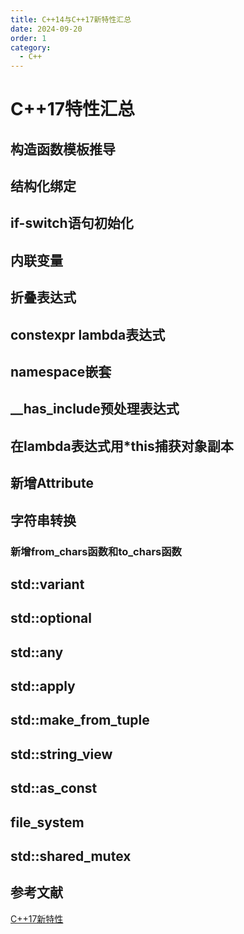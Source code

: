 ```yaml
---
title: C++14与C++17新特性汇总
date: 2024-09-20
order: 1
category:
  - C++
---
```


# C++17特性汇总

## 构造函数模板推导

## 结构化绑定

## if-switch语句初始化

## 内联变量

## 折叠表达式

## constexpr lambda表达式

## namespace嵌套

## __has_include预处理表达式

## 在lambda表达式用*this捕获对象副本

## 新增Attribute

## 字符串转换

### 新增from_chars函数和to_chars函数

## std::variant

## std::optional

## std::any

## std::apply

## std::make_from_tuple

## std::string_view

## std::as_const

## file_system

## std::shared_mutex

## 参考文献

[C++17新特性](https://zhuanlan.zhihu.com/p/165640868)